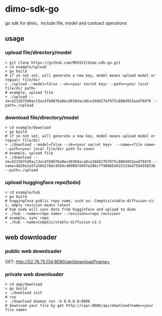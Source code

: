 # dimo-sdk-go
go sdk for dimo，include file, model and contract operations

## usage 

### upload file/directory/model

```shell
> git clone https://github.com/MOSSV2/dimo-sdk-go.git
> cd example/upload
> go build
# if sk not set, will generate a new key, model means upload model or regualr file/dir
> ./upload --model=false --sk=<your secret key> --path=<your local file/dir path>
# example, upload file
> ./upload --sk=4215875d8ac13ac4fb0876a0ecd0384aca0ce16b627bf975c8084915aad79470 --path=./upload
```

### download file/directory/model

```shell
> cd example/download
> go build
# if sk not set, will generate a new key, model means upload model or regualr file/dir
> ./download --model=false --sk=<your secret key>  --name=<file name> --path=<your local file/dir path to save>
# example, upload file
> ./download --sk=4215875d8ac13ac4fb0876a0ecd0384aca0ce16b627bf975c8084915aad79470 --name=4b59a3a5fa50d178dc4594c400097d497a206cff98865e815333ed7504558336 --path=./upload
```

### upload huggingface repo(todo)

```shell
> cd example/hub
> go build
# huggingface public repo name, such as: CompVis/stable-diffusion-v1-1, empty revision means latest
# hub node will sync data from hugginface and upload to dimo
> ./hub --name=<repo name> --revision=<repo revision>
# example, sync repo
> ./hub --name=CompVis/stable-diffusion-v1-1
```

## web downloader

### public web downloader

GET: http://52.76.75.134:8080/api/download?name=<your file name>


### private web downloader

```shell
> cd app/download
> go build
> ./download init
# run
> ./download daemon run -b 0.0.0.0:8086
# download your file by get http://<ip>:8086/api/download?name=<your file name> 
```
